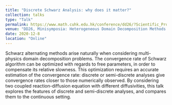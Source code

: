 ```yaml
---
title: "Discrete Schwarz Analysis: why does it matter?"
collection: talks
type: "Talk"
permalink: https://www.math.cuhk.edu.hk/conference/dd26/?Scientific_Program-Minisymposia
venue: "DD26, Minisymposia: Heterogeneous Domain Decomposition Methods: Theoretical Developments and New Applications"
date: 2020-12-8
location: "Online"
---
```


Schwarz alternating methods arise naturally when considering
multi-physics domain decomposition problems.
The convergence rate of Schwarz algorithm
can be optimized with regards to free parameters,
in order to compensate its relative slowness.
This optimization requires an accurate estimation
of the convergence rate: discrete or semi-discrete analyses give convergence rates
closer to those numerically observed.
By considering two coupled reaction-diffusion equation with different diffusivities, this talk explores the
features of discrete and semi-discrete analyses, and compares them to the continuous setting.

